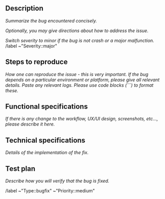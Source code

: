## Description

_Summarize the bug encountered concisely._

_Optionally, you may give directions about how to address the issue._

_Switch severity to minor if the bug is not crash or a major malfunction._
/label ~"Severity::major"

## Steps to reproduce

_How one can reproduce the issue - this is very important._
_If the bug depends on a particular environment or platform, please give all relevant details._
_Paste any relevant logs. Please use code blocks (```) to format these._

## Functional specifications

_If there is any change to the workflow, UX/UI design, screenshots, etc..., please describe it here._

## Technical specifications

_Details of the implementation of the fix._

## Test plan

_Describe how you will verify that the bug is fixed._

/label ~"Type::bugfix" ~"Priority::medium"
